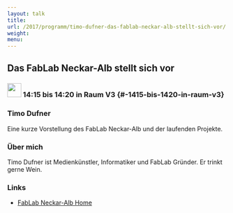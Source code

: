 ```yaml
---
layout: talk
title:
url: /2017/programm/timo-dufner-das-fablab-neckar-alb-stellt-sich-vor/
weight:
menu:
---
```

## Das FabLab Neckar-Alb stellt sich vor

### <img height = "32" src="../../../images/lightning.svg"> 14:15 bis 14:20 in Raum V3 {#-1415-bis-1420-in-raum-v3}

### Timo Dufner

Eine kurze Vorstellung des FabLab Neckar-Alb und der laufenden Projekte.

### Über mich

Timo Dufner ist Medienkünstler, Informatiker und FabLab Gründer. Er trinkt gerne Wein.

### Links

- <a href="https://www.fablab-neckar-alb.org" target="_blank">FabLab Neckar-Alb Home</a>
